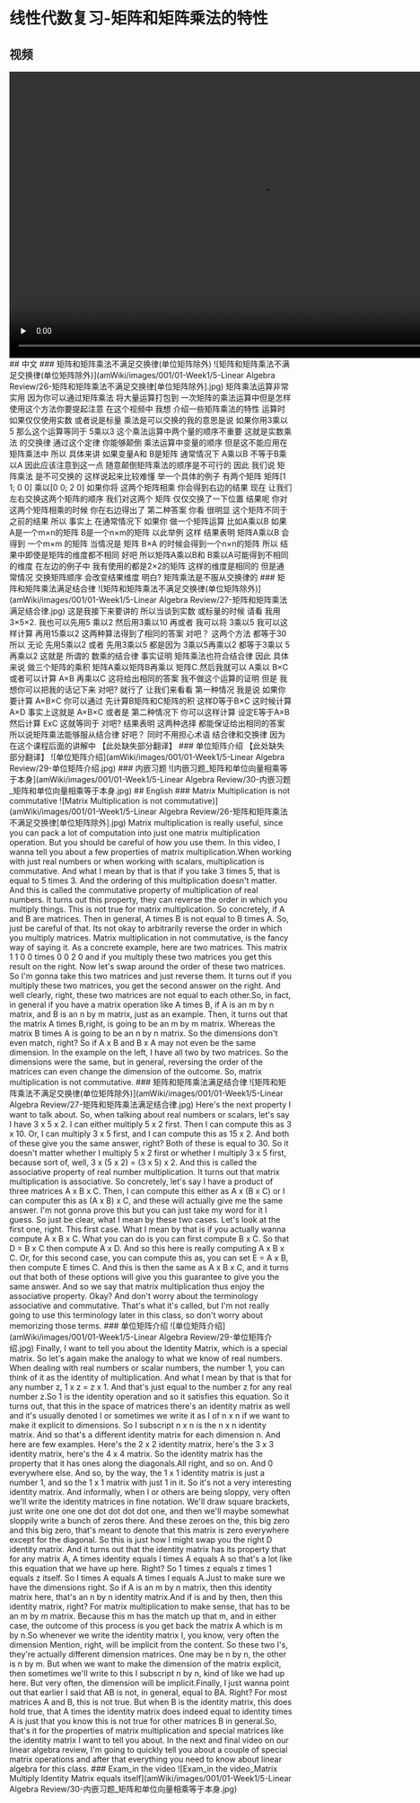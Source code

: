 # 线性代数复习-矩阵和矩阵乘法的特性
## 视频
<video height=510 width=900 controls="controls" preload="none">
      <source src="amWiki/videos/001/01-Week1/5-Linear Algebra Review/5-Matrix Matrix Multiplication Properties.mp4" type="video/mp4">
</video>
## 中文
### 矩阵和矩阵乘法不满足交换律(单位矩阵除外)
![矩阵和矩阵乘法不满足交换律(单位矩阵除外)](amWiki/images/001/01-Week1/5-Linear Algebra Review/26-矩阵和矩阵乘法不满足交换律[单位矩阵除外].jpg)
矩阵乘法运算非常实用 因为你可以通过矩阵乘法 将大量运算打包到 一次矩阵的乘法运算中但是怎样使用这个方法你要提起注意 在这个视频中 我想 介绍一些矩阵乘法的特性 运算时 如果仅仅使用实数 或者说是标量 乘法是可以交换的我的意思是说 如果你用3乘以5 那么这个运算等同于 5乘以3 这个乘法运算中两个量的顺序不重要 这就是实数乘法 的交换律 通过这个定律 你能够颠倒 乘法运算中变量的顺序 但是这不能应用在矩阵乘法中 所以 具体来讲 如果变量A和 B是矩阵 通常情况下 A乘以B 不等于B乘以A 因此应该注意到这一点 随意颠倒矩阵乘法的顺序是不可行的 因此 我们说 矩阵乘法 是不可交换的 这样说起来比较难懂 举一个具体的例子 有两个矩阵 矩阵[1 1; 0 0] 乘以[0 0; 2 0] 如果你将 这两个矩阵相乘 你会得到右边的结果 现在 让我们左右交换这两个矩阵的顺序 我们对这两个 矩阵 仅仅交换了一下位置 结果呢 你对这两个矩阵相乘的时候 你在右边得出了 第二种答案 你看 很明显 这个矩阵不同于 之前的结果 所以 事实上 在通常情况下 如果你 做一个矩阵运算 比如A乘以B 如果 A是一个m×n的矩阵 B是一个n×m的矩阵 以此举例 这样 结果表明 矩阵A乘以B 会得到 一个m×m 的矩阵 当情况是 矩阵 B×A 的时候会得到一个n×n的矩阵 所以 结果中即使是矩阵的维度都不相同 好吧 所以矩阵A乘以B和 B乘以A可能得到不相同的维度 在左边的例子中 我有使用的都是2×2的矩阵 这样的维度是相同的 但是通常情况 交换矩阵顺序 会改变结果维度 明白? 矩阵乘法是不服从交换律的
### 矩阵和矩阵乘法满足结合律
![矩阵和矩阵乘法不满足交换律(单位矩阵除外)](amWiki/images/001/01-Week1/5-Linear Algebra Review/27-矩阵和矩阵乘法满足结合律.jpg)
这是我接下来要讲的 所以当谈到实数 或标量的时候 请看 我用3×5×2. 我也可以先用5 乘以2 然后用3乘以10 再或者 我可以将 3乘以5 我可以这样计算 再用15乘以2 这两种算法得到了相同的答案 对吧？ 这两个方法 都等于30 所以 无论 先用5乘以2 或者 先用3乘以5 都是因为 3乘以5再乘以2 都等于3乘以 5再乘以2 这就是 所谓的 数乘的结合律 事实证明 矩阵乘法也符合结合律 因此 具体来说 做三个矩阵的乘积 矩阵A乘以矩阵B再乘以 矩阵C.然后我就可以 A乘以 B×C 或者可以计算 A×B 再乘以C 这将给出相同的答案 我不做这个运算的证明 但是 我想你可以把我的话记下来 对吧? 就行了 让我们来看看 第一种情况 我是说 如果你要计算 A×B×C 你可以通过 先计算B矩阵和C矩阵的积 这样D等于B×C 这时候计算A×D 事实上这就是 A×B×C 或者是 第二种情况下 你可以这样计算 设定E等于A×B 然后计算 ExC 这就等同于 对吧? 结果表明 这两种选择 都能保证给出相同的答案 所以说矩阵乘法能够服从结合律 好吧？ 同时不用担心术语 结合律和交换律 因为在这个课程后面的讲解中
【此处缺失部分翻译】
### 单位矩阵介绍
【此处缺失部分翻译】
![单位矩阵介绍](amWiki/images/001/01-Week1/5-Linear Algebra Review/29-单位矩阵介绍.jpg)
### 内嵌习题
![内嵌习题_矩阵和单位向量相乘等于本身](amWiki/images/001/01-Week1/5-Linear Algebra Review/30-内嵌习题_矩阵和单位向量相乘等于本身.jpg)
## English
### Matrix Multiplication is not commutative
![Matrix Multiplication is not commutative)](amWiki/images/001/01-Week1/5-Linear Algebra Review/26-矩阵和矩阵乘法不满足交换律[单位矩阵除外].jpg)
Matrix multiplication is really useful, since you can pack a lot of computation into just one matrix multiplication operation. But you should be careful of how you use them. In this video, I wanna tell you about a few properties of matrix multiplication.When working with just real numbers or when working with scalars, multiplication is commutative. And what I mean by that is that if you take 3 times 5, that is equal to 5 times 3. And the ordering of this multiplication doesn't matter. And this is called the commutative property of multiplication of real numbers. It turns out this property, they can reverse the order in which you multiply things. This is not true for matrix multiplication. So concretely, if A and B are matrices. Then in general, A times B is not equal to B times A. So, just be careful of that. Its not okay to arbitrarily reverse the order in which you multiply matrices. Matrix multiplication in not commutative, is the fancy way of saying it. As a concrete example, here are two matrices. This matrix 1 1 0 0 times 0 0 2 0 and if you multiply these two matrices you get this result on the right. Now let's swap around the order of these two matrices. So I'm gonna take this two matrices and just reverse them. It turns out if you multiply these two matrices, you get the second answer on the right. And well clearly, right, these two matrices are not equal to each other.So, in fact, in general if you have a matrix operation like A times B, if A is an m by n matrix, and B is an n by m matrix, just as an example. Then, it turns out that the matrix A times B,right, is going to be an m by m matrix. Whereas the matrix B times A is going to be an n by n matrix. So the dimensions don't even match, right? So if A x B and B x A may not even be the same dimension. In the example on the left, I have all two by two matrices. So the dimensions were the same, but in general, reversing the order of the matrices can even change the dimension of the outcome. So, matrix multiplication is not commutative.
### 矩阵和矩阵乘法满足结合律
![矩阵和矩阵乘法不满足交换律(单位矩阵除外)](amWiki/images/001/01-Week1/5-Linear Algebra Review/27-矩阵和矩阵乘法满足结合律.jpg)
Here's the next property I want to talk about. So, when talking about real numbers or scalars, let's say I have 3 x 5 x 2. I can either multiply 5 x 2 first. Then I can compute this as 3 x 10. Or, I can multiply 3 x 5 first, and I can compute this as 15 x 2. And both of these give you the same answer, right? Both of these is equal to 30. So it doesn't matter whether I multiply 5 x 2 first or whether I multiply 3 x 5 first, because sort of, well, 3 x (5 x 2) = (3 x 5) x 2. And this is called the associative property of real number multiplication. It turns out that matrix multiplication is associative. So concretely, let's say I have a product of three matrices A x B x C. Then, I can compute this either as A x (B x C) or I can computer this as (A x B) x C, and these will actually give me the same answer. I'm not gonna prove this but you can just take my word for it I guess. So just be clear, what I mean by these two cases. Let's look at the first one, right. This first case. What I mean by that is if you actually wanna compute A x B x C. What you can do is you can first compute B x C. So that D = B x C then compute A x D. And so this here is really computing A x B x C. Or, for this second case, you can compute this as, you can set E = A x B, then compute E times C. And this is then the same as A x B x C, and it turns out that both of these options will give you this guarantee to give you the same answer. And so we say that matrix multiplication thus enjoy the associative property. Okay? And don't worry about the terminology associative and commutative. That's what it's called, but I'm not really going to use this terminology later in this class, so don't worry about memorizing those terms.
### 单位矩阵介绍
![单位矩阵介绍](amWiki/images/001/01-Week1/5-Linear Algebra Review/29-单位矩阵介绍.jpg)
Finally, I want to tell you about the Identity Matrix, which is a special matrix. So let's again make the analogy to what we know of real numbers. When dealing with real numbers or scalar numbers, the number 1, you can think of it as the identity of multiplication. And what I mean by that is that for any number z, 1 x z = z x 1. And that's just equal to the number z for any real number z.So 1 is the identity operation and so it satisfies this equation. So it turns out, that this in the space of matrices there's an identity matrix as well and it's usually denoted I or sometimes we write it as I of n x n if we want to make it explicit to dimensions. So I subscript n x n is the n x n identity matrix. And so that's a different identity matrix for each dimension n. And here are few examples. Here's the 2 x 2 identity matrix, here's the 3 x 3 identity matrix, here's the 4 x 4 matrix. So the identity matrix has the property that it has ones along the diagonals.All right, and so on. And 0 everywhere else. And so, by the way, the 1 x 1 identity matrix is just a number 1, and so the 1 x 1 matrix with just 1 in it. So it's not a very interesting identity matrix. And informally, when I or others are being sloppy, very often we'll write the identity matrices in fine notation. We'll draw square brackets, just write one one one dot dot dot dot one, and then we'll maybe somewhat sloppily write a bunch of zeros there. And these zeroes on the, this big zero and this big zero, that's meant to denote that this matrix is zero everywhere except for the diagonal. So this is just how I might swap you the right D identity matrix. And it turns out that the identity matrix has its property that for any matrix A, A times identity equals I times A equals A so that's a lot like this equation that we have up here. Right? So 1 times z equals z times 1 equals z itself. So I times A equals A times I equals A.Just to make sure we have the dimensions right. So if A is an m by n matrix, then this identity matrix here, that's an n by n identity matrix.And if is and by then, then this identity matrix, right? For matrix multiplication to make sense, that has to be an m by m matrix. Because this m has the match up that m, and in either case, the outcome of this process is you get back the matrix A which is m by n.So whenever we write the identity matrix I, you know, very often the dimension Mention, right, will be implicit from the content. So these two I's, they're actually different dimension matrices. One may be n by n, the other is n by m. But when we want to make the dimension of the matrix explicit, then sometimes we'll write to this I subscript n by n, kind of like we had up here. But very often, the dimension will be implicit.Finally, I just wanna point out that earlier I said that AB is not, in general, equal to BA. Right? For most matrices A and B, this is not true. But when B is the identity matrix, this does hold true, that A times the identity matrix does indeed equal to identity times A is just that you know this is not true for other matrices B in general.So, that's it for the properties of matrix multiplication and special matrices like the identity matrix I want to tell you about. In the next and final video on our linear algebra review, I'm going to quickly tell you about a couple of special matrix operations and after that everything you need to know about linear algebra for this class.
### Exam_in the video
![Exam_in the video_Matrix Multiply Identity Matrix equals itself](amWiki/images/001/01-Week1/5-Linear Algebra Review/30-内嵌习题_矩阵和单位向量相乘等于本身.jpg)

